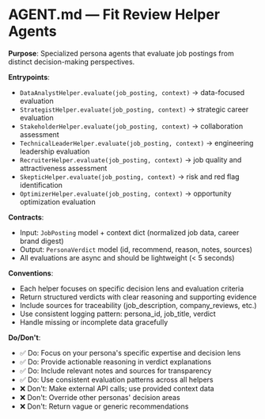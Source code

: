 # AGENT.md — Fit Review Helper Agents

**Purpose**: Specialized persona agents that evaluate job postings from distinct decision-making perspectives.

**Entrypoints**:
- `DataAnalystHelper.evaluate(job_posting, context)` → data-focused evaluation
- `StrategistHelper.evaluate(job_posting, context)` → strategic career evaluation  
- `StakeholderHelper.evaluate(job_posting, context)` → collaboration assessment
- `TechnicalLeaderHelper.evaluate(job_posting, context)` → engineering leadership evaluation
- `RecruiterHelper.evaluate(job_posting, context)` → job quality and attractiveness assessment
- `SkepticHelper.evaluate(job_posting, context)` → risk and red flag identification
- `OptimizerHelper.evaluate(job_posting, context)` → opportunity optimization evaluation

**Contracts**:
- Input: `JobPosting` model + context dict (normalized job data, career brand digest)
- Output: `PersonaVerdict` model (id, recommend, reason, notes, sources)
- All evaluations are async and should be lightweight (< 5 seconds)

**Conventions**:
- Each helper focuses on specific decision lens and evaluation criteria
- Return structured verdicts with clear reasoning and supporting evidence
- Include sources for traceability (job_description, company_reviews, etc.)
- Use consistent logging pattern: persona_id, job_title, verdict
- Handle missing or incomplete data gracefully

**Do/Don't**:
- ✅ Do: Focus on your persona's specific expertise and decision lens
- ✅ Do: Provide actionable reasoning in verdict explanations
- ✅ Do: Include relevant notes and sources for transparency
- ✅ Do: Use consistent evaluation patterns across all helpers
- ❌ Don't: Make external API calls; use provided context data
- ❌ Don't: Override other personas' decision areas
- ❌ Don't: Return vague or generic recommendations